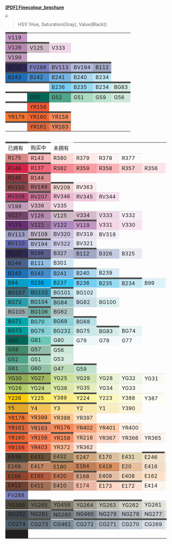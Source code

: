 **[[PDF] Finecolour_brochure](https://www.finecolourmarker.com/wp-content/uploads/2018/02/finecolor_brochure.pdf)**

<img src="https://decoart.com/blog/uploads/Color-Theory-Graphics-WHEEL34.jpg" style="zoom: 50%;" >

> HSV (Hue, Saturation(Gray), Value(Black))

<style>
  #fine-colour-table td {
    border: 5px solid #4b4c48;
    border-left-width: 0px;
    border-right-width: 0px;
    border-bottom-width: 0px;
  }
  #fine-colour-table tr {
    border: 0px;
  }
  #fine-colour-table .no-bought {
    border-color: #e9e9e8;
    border-width: 2px;
    border-left-width: 0px;
    border-right-width: 0px;
    border-bottom-width: 0px;
  }
  #fine-colour-table .sending {
    border-width: 3px;
    border-left-width: 0px;
    border-right-width: 0px;
    border-bottom-width: 0px;
  }
  #fine-colour-table .updated tr {
    border-color: #4b4c48;
    border-left-width: 5px;
  }
</style>

<table id="fine-colour-table">
  <tr class="updated">
    <td title="hsv(301, 23%, 76%)" style="background-color:hsl(301, 27%, 68%)">V119</td>
  </tr>
  <tr class="updated">
    <td title="hsv(311, 26%, 72%)" style="background-color:hsl(311, 25%, 63%)">V126</td>
    <td title="hsv(327, 10%, 81%)" style="background-color:hsl(327, 17%, 77%)">V125</td>
    <td title="hsv(316, 9%, 94%)" class="no-bought" style="background-color:hsl(316, 41%, 89%)">V333</td>
  </tr>
  <tr class="updated">
    <td title="hsv(309, 20%, 75%)" style="background-color:hsl(309, 23%, 68%)">V199</td>
  </tr>
  <tr class="updated">
    <td title="hsv(249, 50%, 31%)" style="background-color:hsl(249, 33%, 23%)">B115</td>
    <td title="hsv(237, 35%, 74%)" style="background-color:hsl(237, 33%, 61%)">FV288</td>
    <td title="hsv(246, 22%, 77%)" style="background-color:hsl(246, 27%, 69%)">BV113</td>
    <td title="hsv(230, 17%, 85%)" style="background-color:hsl(230, 33%, 78%)">BV194</td>
    <td title="hsv(227, 18%, 77%)" style="background-color:hsl(227, 24%, 70%)">B112</td>
  </tr>
  <tr class="updated"> <!-- 深度. 深色覆盖能力 -->
    <td title="hsv(209, 83%, 72%)" style="background-color:hsl(209, 71%, 42%)">B243</td>
    <td title="hsv(208, 67%, 80%)" style="background-color:hsl(208, 56%, 53%)">B242</td>
    <td title="hsv(206, 47%, 89%)" style="background-color:hsl(206, 65%, 68%)">B241</td>
    <td title="hsv(203, 30%, 95%)" style="background-color:hsl(203, 73%, 81%)">B240</td>
    <td title="hsv(197, 21%, 96%)" style="background-color:hsl(197, 74%, 86%)">B234</td>
  </tr>
  <tr class="updated"> <!-- 饱和度. 颜色是否足够饱和 -->
    <td></td>
    <td></td>
    <td title="hsv(197, 52%, 96%)" style="background-color:hsl(197, 85%, 71%)">B236</td>
    <td title="hsv(196, 37%, 95%)" style="background-color:hsl(196, 76%, 77%)">B235</td>
    <td title="hsv(197, 21%, 96%)" style="background-color:hsl(197, 74%, 86%)">B234</td>
    <td title="hsv(165, 10%, 93%)" style="background-color:hsl(165, 39%, 88%)">BG83</td>
  </tr>
  <tr class="updated"> <!-- 深度. 饱和度一个梯队 -->
    <td></td>
    <td title="hsv(172, 100%, 40%)" style="background-color:hsl(172, 100%, 20%)">G50</td>
    <td title="hsv(161, 51%, 65%)" style="background-color:hsl(161, 34%, 48%)">G52</td>
    <td title="hsv(150, 21%, 86%)" style="background-color:hsl(150, 39%, 77%)">G51</td>
    <td title="hsv(144, 15%, 89%)" style="background-color:hsl(144, 38%, 82%)">G59</td>
    <td title="hsv(148, 11%, 91%)" style="background-color:hsl(148, 37%, 86%)">G56</td>
  </tr>
  <tr class="updated">
    <td></td>
    <td title="hsv(12, 79%, 94%)" style="background-color:hsl(12, 86%, 57%)">YR156</td>
  </tr>
  <tr class="updated">
    <td title="hsv(22, 79%, 95%)" style="background-color:hsl(22, 89%, 57%)">YR178</td>
    <td title="hsv(16, 81%, 95%)" style="background-color:hsl(16, 88%, 57%)">YR160</td>
    <td title="hsv(18, 61%, 96%)" style="background-color:hsl(18, 89%, 67%)">YR158</td>
  </tr>
  <tr class="updated">
    <td></td>
    <td title="hsv(16, 73%, 86%)" style="background-color:hsl(16, 70%, 55%)">YR161</td>
    <td title="hsv(16, 57%, 89%)" style="background-color:hsl(16, 71%, 64%)">YR163</td>
  </tr>
</table>

<table id="fine-colour-table">
</table>

<table id="fine-colour-table">
  <tr>
    <td>已拥有</td>
    <td class="sending">购买中</td>
    <td class="no-bought">未拥有</td>
  </tr>
  <!-- Red -->
  <tr>
    <td title="hsv(1, 39%, 85%)" class="no-bought" style="background-color:hsl(1, 54%, 69%)">R175</td>
    <td title="hsv(358, 25%, 97%)" style="background-color:hsl(358, 82%, 85%)">R143</td>
    <td title="hsv(7, 17%, 99%)" class="no-bought" style="background-color:hsl(7, 88%, 91%)">R380</td>
    <td title="hsv(8, 9%, 99%)" class="no-bought" style="background-color:hsl(8, 86%, 95%)">R379</td>
    <td title="hsv(354, 4%, 99%)" class="no-bought" style="background-color:hsl(354, 71%, 97%)">R378</td>
    <td title="hsv(0, 2%, 100%)" class="no-bought" style="background-color:hsl(0, 71%, 99%)">R377</td>
  </tr>
  <tr>
    <td title="hsv(347, 84%, 83%)" style="background-color:hsl(347, 73%, 48%)">R146</td>
    <td title="hsv(351, 58%, 95%)" style="background-color:hsl(351, 83%, 67%)">R137</td>
    <td title="hsv(356, 44%, 96%)" class="no-bought" style="background-color:hsl(356, 83%, 75%)">R382</td>
    <td title="hsv(358, 37%, 96%)" class="no-bought" style="background-color:hsl(358, 83%, 79%)">R359</td>
    <td title="hsv(356, 27%, 97%)" class="no-bought" style="background-color:hsl(356, 83%, 84%)">R358</td>
    <td title="hsv(359, 17%, 98%)" class="no-bought" style="background-color:hsl(359, 81%, 90%)">R357</td>
    <td title="hsv(355, 10%, 99%)" class="no-bought" style="background-color:hsl(355, 80%, 94%)">R356</td>
    <td title="hsv(349, 4%, 99%)" class="no-bought" style="background-color:hsl(349, 73%, 97%)">R368</td>
  </tr>
  <tr>
    <td title="hsv(355, 62%, 56%)" class="no-bought" style="background-color:hsl(355, 45%, 39%)">R148</td>
    <td title="hsv(356, 38%, 87%)" style="background-color:hsl(356, 56%, 71%)">R144</td>
  </tr>
  <!-- Red Violet -->
  <tr>
    <td title="hsv(358, 48%, 53%)" style="background-color:hsl(358, 31%, 40%)">RV150</td>
    <td title="hsv(353, 36%, 68%)" class="no-bought" style="background-color:hsl(353, 28%, 55%)">RV149</td>
    <td title="hsv(6, 13%, 94%)" style="background-color:hsl(6, 52%, 88%)">RV209</td>
    <td title="hsv(353, 7%, 98%)" class="no-bought" style="background-color:hsl(353, 63%, 95%)">RV363</td>
  </tr>
  <tr>
    <td title="hsv(336, 65%, 70%)" class="no-bought" style="background-color:hsl(336, 49%, 47%)">RV208</td>
    <td title="hsv(337, 42%, 77%)" style="background-color:hsl(337, 41%, 61%)">RV207</td>
    <td title="hsv(332, 22%, 93%)" class="no-bought" style="background-color:hsl(332, 60%, 83%)">RV346</td>
    <td title="hsv(328, 16%, 94%)" class="no-bought" style="background-color:hsl(328, 55%, 86%)">RV345</td>
    <td title="hsv(325, 9%, 96%)" class="no-bought" style="background-color:hsl(325, 52%, 92%)">RV344</td>
  </tr>
  <!-- Violet -->
  <tr>
    <td title="hsv(309, 20%, 75%)" style="background-color:hsl(309, 23%, 68%)">V199</td>
    <td title="hsv(333, 18%, 85%)" class="no-bought" style="background-color:hsl(333, 35%, 78%)">V336</td>
    <td title="hsv(331, 10%, 95%)" class="no-bought" style="background-color:hsl(331, 49%, 90%)">V335</td>
  </tr>
  <tr>
    <td title="hsv(314, 40%, 45%)" class="no-bought" style="background-color:hsl(314, 25%, 36%)">V127</td>
    <td title="hsv(311, 26%, 72%)" style="background-color:hsl(311, 25%, 63%)">V126</td>
    <td title="hsv(327, 10%, 81%)" style="background-color:hsl(327, 17%, 77%)">V125</td>
    <td title="hsv(327, 13%, 84%)" class="no-bought" style="background-color:hsl(327, 27%, 79%)">V334</td>
    <td title="hsv(316, 9%, 94%)" class="no-bought" style="background-color:hsl(316, 41%, 89%)">V333</td>
    <td title="hsv(313, 4%, 97%)" class="no-bought" style="background-color:hsl(313, 39%, 95%)">V332</td>
  </tr>
  <tr>
    <td title="hsv(291, 60%, 44%)" class="no-bought" style="background-color:hsl(291, 43%, 31%)">V123</td>
    <td title="hsv(294, 34%, 57%)" class="no-bought" style="background-color:hsl(294, 20%, 47%)">V121</td>
    <td title="hsv(281, 28%, 75%)" class="no-bought" style="background-color:hsl(281, 29%, 64%)">V122</td>
    <td title="hsv(301, 23%, 76%)" style="background-color:hsl(301, 27%, 68%)">V119</td>
    <td title="hsv(331, 13%, 96%)" class="no-bought" style="background-color:hsl(331, 62%, 90%)">V331</td>
    <td title="hsv(329, 8%, 97%)" class="no-bought" style="background-color:hsl(329, 60%, 93%)">V330</td>
  </tr>
  <!-- Blue Violet -->
  <tr>
    <td title="hsv(246, 22%, 77%)" style="background-color:hsl(246, 27%, 69%)">BV113</td>
    <td title="hsv(281, 11%, 79%)" class="no-bought" style="background-color:hsl(281, 17%, 75%)">BV108</td>
    <td title="hsv(265, 14%, 87%)" class="no-bought" style="background-color:hsl(265, 31%, 81%)">BV320</td>
    <td title="hsv(272, 5%, 94%)" class="no-bought" style="background-color:hsl(272, 29%, 91%)">BV319</td>
    <td title="hsv(266, 3%, 97%)" class="no-bought" style="background-color:hsl(266, 30%, 95%)">BV318</td>
  </tr>
  <tr>
    <td title="hsv(235, 45%, 68%)" class="no-bought" style="background-color:hsl(235, 33%, 53%)">BV110</td>
    <td title="hsv(230, 17%, 85%)" style="background-color:hsl(230, 33%, 78%)">BV194</td>
    <td title="hsv(244, 12%, 89%)" class="no-bought" style="background-color:hsl(244, 33%, 84%)">BV322</td>
    <td title="hsv(235, 5%, 96%)" class="no-bought" style="background-color:hsl(235, 37%, 93%)">BV321</td>
  </tr>
  <!-- Blue -->
  <tr>
    <td title="hsv(249, 50%, 31%)" style="background-color:hsl(249, 33%, 23%)">B115</td>
    <td title="hsv(238, 35%, 56%)" class="no-bought" style="background-color:hsl(238, 22%, 46%)">B196</td>
    <td title="hsv(232, 14%, 81%)" class="no-bought" style="background-color:hsl(232, 23%, 75%)">B327</td>
    <td title="hsv(227, 18%, 77%)" style="background-color:hsl(227, 24%, 70%)">B112</td>
    <td title="hsv(224, 12%, 87%)" class="no-bought" style="background-color:hsl(224, 29%, 82%)">B326</td>
    <td title="hsv(234, 4%, 95%)" class="no-bought" style="background-color:hsl(234, 28%, 93%)">B325</td>
  </tr>
  <tr>
    <td title="hsv(218, 48%, 55%)" style="background-color:hsl(218, 32%, 42%)">B244</td>
    <td title="hsv(209, 36%, 90%)" style="background-color:hsl(209, 61%, 74%)">B111</td>
    <td title="hsv(206, 14%, 97%)" class="no-bought" style="background-color:hsl(206, 69%, 90%)">B301</td>
  </tr>
  <tr>
    <td title="hsv(209, 83%, 72%)" style="background-color:hsl(209, 71%, 42%)">B243</td>
    <td title="hsv(208, 67%, 80%)" style="background-color:hsl(208, 56%, 53%)">B242</td>
    <td title="hsv(206, 47%, 89%)" style="background-color:hsl(206, 65%, 68%)">B241</td>
    <td title="hsv(203, 30%, 95%)" style="background-color:hsl(203, 73%, 81%)">B240</td>
    <td title="hsv(204, 14%, 97%)" class="no-bought" style="background-color:hsl(204, 69%, 90%)">B239</td>
  </tr>
  <tr>
    <td title="hsv(192, 96%, 78%)" class="no-bought" style="background-color:hsl(192, 93%, 40%)">B94</td>
    <td title="hsv(196, 100%, 89%)" class="no-bought" style="background-color:hsl(196, 100%, 45%)">B238</td>
    <td title="hsv(194, 82%, 95%)" class="no-bought" style="background-color:hsl(194, 89%, 56%)">B237</td>
    <td title="hsv(197, 52%, 96%)" style="background-color:hsl(197, 85%, 71%)">B236</td>
    <td title="hsv(196, 37%, 95%)" style="background-color:hsl(196, 76%, 77%)">B235</td>
    <td title="hsv(197, 21%, 96%)" style="background-color:hsl(197, 74%, 86%)">B234</td>
    <td title="hsv(194, 12%, 98%)" class="no-bought" style="background-color:hsl(194, 71%, 92%)">B99</td>
    <td title="hsv(195, 5%, 99%)" class="no-bought" style="background-color:hsl(195, 67%, 96%)">B98</td>
  </tr>
  <!-- Blue Green -->
  <tr>
    <td title="hsv(197, 54%, 51%)" style="background-color:hsl(197, 37%, 37%)">BG107</td>
    <td title="hsv(194, 68%, 65%)" class="no-bought" style="background-color:hsl(194, 51%, 43%)">BG103</td>
    <td title="hsv(193, 22%, 90%)" style="background-color:hsl(193, 50%, 80%)">BG101</td>
    <td title="hsv(192, 12%, 95%)" class="no-bought" style="background-color:hsl(192, 53%, 89%)">BG102</td>
  </tr>
  <tr>
    <td title="hsv(186, 75%, 68%)" class="no-bought" style="background-color:hsl(186, 60%, 42%)">BG72</td>
    <td title="hsv(186, 40%, 75%)" class="no-bought" style="background-color:hsl(186, 37%, 60%)">BG104</td>
    <td title="hsv(186, 29%, 80%)" style="background-color:hsl(186, 37%, 69%)">BG84</td>
    <td title="hsv(197, 12%, 91%)" class="no-bought" style="background-color:hsl(197, 39%, 85%)">BG82</td>
    <td title="hsv(180, 9%, 94%)" class="no-bought" style="background-color:hsl(180, 41%, 90%)">BG100</td>
  </tr>
  <tr>
    <td title="hsv(190, 13%, 68%)" class="no-bought" style="background-color:hsl(190, 12%, 63%)">BG105</td>
    <td title="hsv(171, 35%, 68%)" style="background-color:hsl(171, 27%, 56%)">BG106</td>
    <td title="hsv(169, 11%, 78%)" class="no-bought" style="background-color:hsl(169, 16%, 73%)">BG62</td>
  </tr>
  <tr>
    <td title="hsv(182, 100%, 68%)" class="no-bought" style="background-color:hsl(182, 100%, 34%)">BG71</td>
    <td title="hsv(185, 45%, 84%)" style="background-color:hsl(185, 53%, 65%)">BG70</td>
    <td title="hsv(186, 34%, 85%)" class="no-bought" style="background-color:hsl(186, 49%, 70%)">BG69</td>
    <td title="hsv(187, 21%, 91%)" style="background-color:hsl(187, 51%, 81%)">BG68</td>
  </tr>
  <tr>
    <td title="hsv(179, 100%, 63%)" class="no-bought" style="background-color:hsl(179, 100%, 31%)">BG73</td>
    <td title="hsv(184, 39%, 84%)" class="no-bought" style="background-color:hsl(184, 51%, 68%)">BG76</td>
    <td title="hsv(181, 26%, 86%)" class="no-bought" style="background-color:hsl(181, 44%, 75%)">BG232</td>
    <td title="hsv(182, 12%, 92%)" class="no-bought" style="background-color:hsl(182, 42%, 86%)">BG75</td>
    <td title="hsv(165, 10%, 93%)" style="background-color:hsl(165, 39%, 88%)">BG83</td>
    <td title="hsv(180, 6%, 96%)" class="no-bought" style="background-color:hsl(180, 39%, 93%)">BG74</td>
  </tr>
  <!-- Green -->
  <tr>
    <td title="hsv(172, 100%, 40%)" style="background-color:hsl(172, 100%, 20%)">G50</td>
    <td title="hsv(169, 46%, 78%)" class="no-bought" style="background-color:hsl(169, 45%, 60%)">G81</td>
    <td title="hsv(173, 14%, 90%)" class="no-bought" style="background-color:hsl(173, 40%, 84%)">G80</td>
    <td title="hsv(192, 6%, 98%)" class="no-bought" style="background-color:hsl(192, 60%, 95%)">G79</td>
    <td title="hsv(180, 3%, 98%)" class="no-bought" style="background-color:hsl(180, 41%, 97%)">G78</td>
    <td title="hsv(197, 3%, 99%)" class="no-bought" style="background-color:hsl(197, 64%, 98%)">G77</td>
  </tr>
  <tr>
    <td title="hsv(153, 52%, 55%)" class="no-bought" style="background-color:hsl(153, 35%, 40%)">G58</td>
    <td title="hsv(154, 22%, 75%)" class="no-bought" style="background-color:hsl(154, 24%, 66%)">G57</td>
    <td title="hsv(148, 11%, 91%)" style="background-color:hsl(148, 37%, 86%)">G56</td>
  </tr>
  <tr>
    <td title="hsv(161, 51%, 65%)" style="background-color:hsl(161, 34%, 48%)">G52</td>
    <td title="hsv(150, 21%, 86%)" style="background-color:hsl(150, 39%, 77%)">G51</td>
    <td title="hsv(146, 10%, 92%)" class="no-bought" style="background-color:hsl(146, 37%, 88%)">G53</td>
  </tr>
  <tr>
    <td title="hsv(152, 39%, 63%)" class="no-bought" style="background-color:hsl(152, 25%, 51%)">G61</td>
    <td title="hsv(146, 25%, 76%)" class="no-bought" style="background-color:hsl(146, 29%, 66%)">G60</td>
    <td title="hsv(110, 17%, 85%)" class="no-bought" style="background-color:hsl(110, 33%, 78%)">G47</td>
    <td title="hsv(144, 15%, 89%)" style="background-color:hsl(144, 38%, 82%)">G59</td>
  </tr>
  <!-- Yellow Green -->
  <tr>
    <td title="hsv(78, 49%, 67%)" style="background-color:hsl(78, 33%, 50%)">YG30</td>
    <td title="hsv(76, 50%, 73%)" style="background-color:hsl(76, 40%, 55%)">YG27</td>
    <td title="hsv(79, 32%, 88%)" class="no-bought" style="background-color:hsl(79, 54%, 74%)">YG25</td>
    <td title="hsv(83, 24%, 89%)" class="no-bought" style="background-color:hsl(83, 50%, 79%)">YG29</td>
    <td title="hsv(77, 13%, 95%)" class="no-bought" style="background-color:hsl(77, 56%, 89%)">YG28</td>
    <td title="hsv(90, 6%, 96%)" class="no-bought" style="background-color:hsl(90, 44%, 94%)">YG32</td>
    <td title="hsv(83, 3%, 98%)" class="no-bought" style="background-color:hsl(83, 50%, 97%)">YG31</td>
  </tr>
  <tr>
    <td title="hsv(78, 50%, 82%)" style="background-color:hsl(78, 53%, 61%)">YG26</td>
    <td title="hsv(75, 36%, 87%)" style="background-color:hsl(75, 54%, 71%)">YG24</td>
    <td title="hsv(71, 28%, 91%)" class="no-bought" style="background-color:hsl(71, 59%, 78%)">YG36</td>
    <td title="hsv(70, 21%, 93%)" class="no-bought" style="background-color:hsl(70, 60%, 84%)">YG35</td>
    <td title="hsv(73, 9%, 96%)" class="no-bought" style="background-color:hsl(73, 56%, 92%)">YG34</td>
    <td title="hsv(75, 5%, 98%)" class="no-bought" style="background-color:hsl(75, 60%, 96%)">YG33</td>
  </tr>
  <!-- Yellow -->
  <tr>
    <td title="hsv(48, 97%, 100%)"  style="background-color: hsl(48, 99%, 51%)">Y226</td>
    <td title="hsv(52, 63%, 100%)" style="background-color: hsl(52, 100%, 69%)">Y225</td>
    <td title="hsv(53, 47%, 98%)"  class="no-bought" style="background-color: hsl(53, 92%, 75%)">Y389</td>
    <td title="hsv(56, 39%, 98%)"  style="background-color: hsl(56, 91%, 79%)">Y224</td>
    <td title="hsv(58, 23%, 98%)"  class="no-bought" style="background-color: hsl(58, 85%, 87%)">Y223</td>
    <td title="hsv(60, 11%, 98%)"  class="no-bought" style="background-color: hsl(60, 77%, 93%)">Y388</td>
    <td title="hsv(60, 4%, 99%)"  class="no-bought" style="background-color: hsl(60, 73%, 97%)">Y387</td>
  </tr>
  <tr>
    <td title="hsv(41, 80%, 88%)"  style="background-color: hsl(41, 75%, 53%)">Y5</td>
    <td title="hsv(41, 64%, 95%)"  style="background-color: hsl(41, 86%, 65%)">Y4</td>
    <td title="hsv(43, 43%, 100%)" style="background-color: hsl(43, 100%, 79%)">Y3</td>
    <td title="hsv(47, 33%, 97%)"  style="background-color: hsl(47, 86%, 81%)">Y2</td>
    <td title="hsv(48, 21%, 97%)"  class="no-bought" style="background-color: hsl(48, 79%, 87%)">Y1</td>
    <td title="hsv(48, 14%, 98%)"  class="no-bought" style="background-color: hsl(48, 81%, 92%)">Y390</td>
  </tr>
  <!-- Yellow Red -->
  <tr>
    <td title="hsv(22, 79%, 95%)" style="background-color:hsl(22, 89%, 57%)">YR178</td>
    <td title="hsv(26, 63%, 97%)" class="no-bought" style="background-color:hsl(26, 92%, 66%)">YR399</td>
    <td title="hsv(30, 42%, 99%)" class="no-bought" style="background-color:hsl(30, 95%, 78%)">YR398</td>
    <td title="hsv(34, 23%, 100%)" class="no-bought" style="background-color:hsl(34, 97%, 88%)">YR397</td>
  </tr>
  <tr>
    <td title="hsv(16, 73%, 86%)" style="background-color:hsl(16, 70%, 55%)">YR161</td>
    <td title="hsv(16, 57%, 89%)" style="background-color:hsl(16, 71%, 64%)">YR163</td>
    <td title="hsv(18, 63%, 96%)" class="no-bought" style="background-color:hsl(18, 90%, 66%)">YR176</td>
    <td title="hsv(20, 51%, 97%)" class="no-bought" style="background-color:hsl(20, 89%, 72%)">YR402</td>
    <td title="hsv(25, 33%, 99%)" class="no-bought" style="background-color:hsl(25, 93%, 83%)">YR401</td>
    <td title="hsv(28, 12%, 100%)" class="no-bought" style="background-color:hsl(28, 94%, 94%)">YR400</td>
  </tr>
  <tr>
    <td title="hsv(16, 81%, 95%)" style="background-color:hsl(16, 88%, 57%)">YR160</td>
    <td title="hsv(16, 69%, 96%)" class="no-bought" style="background-color:hsl(16, 88%, 63%)">YR159</td>
    <td title="hsv(18, 61%, 96%)" style="background-color:hsl(18, 89%, 67%)">YR158</td>
    <td title="hsv(19, 33%, 98%)" class="no-bought" style="background-color:hsl(19, 91%, 82%)">YR218</td>
    <td title="hsv(17, 22%, 99%)" class="no-bought" style="background-color:hsl(17, 90%, 88%)">YR367</td>
    <td title="hsv(20, 13%, 99%)" class="no-bought" style="background-color:hsl(20, 89%, 93%)">YR366</td>
    <td title="hsv(23, 6%, 99%)" class="no-bought" style="background-color:hsl(23, 80%, 96%)">YR365</td>
    <td title="hsv(23, 3%, 100%)" class="no-bought" style="background-color:hsl(23, 80%, 98%)">YR364</td>
  </tr>
  <tr>
    <td title="hsv(12, 79%, 94%)" style="background-color:hsl(12, 86%, 57%)">YR156</td>
    <td title="hsv(14, 64%, 96%)" class="no-bought" style="background-color:hsl(14, 88%, 65%)">YR403</td>
    <td title="hsv(22, 41%, 98%)" class="no-bought" style="background-color:hsl(22, 91%, 78%)">YR372</td>
    <td title="hsv(18, 16%, 99%)" class="no-bought" style="background-color:hsl(18, 91%, 91%)">YR362</td>
  </tr>
  <!-- Earth -->
  <tr>
    <td title="hsv(30, 32%, 30%)" class="no-bought" style="background-color: hsl(30, 19%, 25%)">E434</td>
    <td title="hsv(31, 47%, 40%)" class="no-bought" style="background-color: hsl(31, 30%, 31%)">E433</td>
    <td title="hsv(35, 36%, 64%)" class="no-bought" style="background-color: hsl(35, 24%, 52%)">E432</td>
    <td title="hsv(30, 38%, 82%)" style="background-color: hsl(30, 46%, 66%)">E247</td>
    <td title="hsv(32, 27%, 85%)" class="no-bought" style="background-color: hsl(32, 44%, 74%)">E170</td>
    <td title="hsv(42, 23%, 89%)" class="no-bought" style="background-color: hsl(42, 48%, 79%)">E431</td>
    <td title="hsv(37, 17%, 95%)" style="background-color: hsl(37, 61%, 87%)">E246</td>
    <td title="hsv(43, 6%, 98%)" class="no-bought" style="background-color: hsl(43, 54%, 95%)">E430</td>
  </tr>
  <tr>
    <td title="hsv(22, 45%, 61%)" style="background-color:hsl(22, 29%, 47%)">E169</td>
    <td title="hsv(21, 48%, 76%)" class="no-bought" style="background-color:hsl(21, 44%, 58%)">E417</td>
    <td title="hsv(26, 57%, 76%)" style="background-color:hsl(26, 47%, 55%)">E180</td>
    <td title="hsv(22, 54%, 76%)" class="no-bought" style="background-color:hsl(22, 46%, 55%)">E164</td>
    <td title="hsv(23, 55%, 84%)" class="no-bought" style="background-color:hsl(23, 60%, 61%)">E419</td>
    <td title="hsv(28, 31%, 91%)" class="no-bought" style="background-color:hsl(28, 60%, 76%)">E20</td>
    <td title="hsv(33, 18%, 95%)" class="no-bought" style="background-color:hsl(33, 61%, 86%)">E416</td>
    <td title="hsv(35, 10%, 97%)" class="no-bought" style="background-color:hsl(35, 60%, 92%)">E415</td>
  </tr>
  <tr>
    <td title="hsv(14, 68%, 56%)" style="background-color:hsl(14, 52%, 37%)">E166</td>
    <td title="hsv(14, 66%, 71%)" class="no-bought" style="background-color:hsl(14, 49%, 47%)">E165</td>
    <td title="hsv(19, 55%, 76%)" class="no-bought" style="background-color:hsl(19, 47%, 55%)">E420</td>
    <td title="hsv(19, 38%, 84%)" style="background-color:hsl(19, 49%, 68%)">E168</td>
    <td title="hsv(24, 27%, 89%)" class="no-bought" style="background-color:hsl(24, 51%, 77%)">E409</td>
    <td title="hsv(30, 22%, 95%)" class="no-bought" style="background-color:hsl(30, 65%, 84%)">E408</td>
    <td title="hsv(28, 21%, 99%)" class="no-bought" style="background-color:hsl(28, 93%, 89%)">E162</td>
    <td title="hsv(28, 10%, 100%)" class="no-bought" style="background-color:hsl(28, 93%, 95%)">E407</td>
    <td title="hsv(28, 5%, 100%)" class="no-bought" style="background-color:hsl(28, 87%, 97%)">E406</td>
  </tr>
  <tr>
    <td title="hsv(13, 54%, 44%)" class="no-bought" style="background-color:hsl(13, 37%, 32%)">E412</td>
    <td title="hsv(19, 46%, 63%)" class="no-bought" style="background-color:hsl(19, 30%, 49%)">E411</td>
    <td title="hsv(21, 34%, 74%)" class="no-bought" style="background-color:hsl(21, 32%, 61%)">E410</td>
    <td title="hsv(16, 31%, 94%)" class="no-bought" style="background-color:hsl(16, 70%, 79%)">E174</td>
    <td title="hsv(20, 23%, 99%)" style="background-color:hsl(20, 94%, 88%)">E173</td>
    <td title="hsv(20, 17%, 99%)" style="background-color:hsl(20, 92%, 91%)">E172</td>
    <td title="hsv(27, 7%, 99%)" class="no-bought" style="background-color:hsl(27, 82%, 96%)">E414</td>
    <td title="hsv(27, 4%, 100%)" class="no-bought" style="background-color:hsl(27, 82%, 98%)">E413</td>
  </tr>
  <!-- Fluorescent Violet -->
  <tr>
    <td title="hsv(237, 35%, 74%)" style="background-color:hsl(237, 33%, 61%)">FV288</td>
  </tr>
  <!-- Yellow Gray -->
  <tr>
    <td title="hsv(41, 25%, 30%)" style="background-color:hsl(41, 14%, 26%)">YG266</td>
    <td title="hsv(44, 17%, 43%)" style="background-color:hsl(44, 10%, 39%)">YG265</td>
    <td title="hsv(47, 14%, 52%)"  class="no-bought" style="background-color:hsl(47, 8%, 48%)">YG458</td>
    <td title="hsv(51, 12%, 64%)"  style="background-color:hsl(51, 9%, 61%)">YG264</td>
    <td title="hsv(60, 6%, 74%)"  style="background-color:hsl(60, 8%, 71%)">YG263</td>
    <td title="hsv(55, 5%, 82%)" style="background-color:hsl(55, 11%, 80%)">YG262</td>
    <td title="hsv(60, 4%, 89%)" class="no-bought" style="background-color:hsl(60, 13%, 87%)">YG261</td>
    <td title="hsv(60, 2%, 93%)" class="no-bought" style="background-color:hsl(60, 12%, 92%)">YG260</td>
    <td title="hsv(60, 1%, 95%)" class="no-bought" style="background-color:hsl(60, 10%, 94%)">YG259</td>
    <td title="hsv(60, 1%, 97%)" class="no-bought" style="background-color:hsl(60, 11%, 96%)">YG311</td>
  </tr>
  <!-- Neutral Gray (Blue Gray) -->
  <tr>
    <td title="hsv(208, 17%, 31%)" class="no-bought" style="background-color:hsl(208, 9%, 28%)">NG282</td>
    <td title="hsv(210, 11%, 43%)" class="no-bought" style="background-color:hsl(210, 6%, 40%)">NG281</td>
    <td title="hsv(206, 11%, 51%)" style="background-color:hsl(206, 6%, 48%)">NG280</td>
    <td title="hsv(210, 10%, 58%)" class="no-bought" style="background-color:hsl(210, 6%, 55%)">NG460</td>
    <td title="hsv(210, 8%, 67%)" class="no-bought" style="background-color:hsl(210, 8%, 65%)">NG279</td>
    <td title="hsv(213, 6%, 74%)" class="no-bought" style="background-color:hsl(213, 8%, 72%)">NG278</td>
    <td title="hsv(218, 4%, 82%)" class="no-bought" style="background-color:hsl(218, 8%, 80%)">NG277</td>
    <td title="hsv(216, 2%, 89%)" class="no-bought" style="background-color:hsl(216, 8%, 88%)">NG276</td>
    <td title="hsv(240, 1%, 95%)" class="no-bought" style="background-color:hsl(240, 7%, 94%)">NG275</td>
    <td title="hsv(180, 0%, 96%)" class="no-bought" style="background-color:hsl(180, 5%, 96%)">NG313</td>
  </tr>
  <!-- Cool Gray (Blue Gray) -->
  <tr>
    <td title="hsv(207, 27%, 42%)" style="background-color:hsl(207, 16%, 36%)">CG274</td>
    <td title="hsv(209, 20%, 53%)" style="background-color:hsl(209, 11%, 48%)">CG273</td>
    <td title="hsv(207, 19%, 61%)" class="no-bought" style="background-color:hsl(207, 13%, 55%)">CG461</td>
    <td title="hsv(208, 16%, 69%)" style="background-color:hsl(208, 15%, 64%)">CG272</td>
    <td title="hsv(209, 11%, 75%)" style="background-color:hsl(209, 14%, 71%)">CG271</td>
    <td title="hsv(212, 8%, 84%)" style="background-color:hsl(212, 17%, 80%)">CG270</td>
    <td title="hsv(212, 6%, 90%)" style="background-color:hsl(212, 20%, 87%)">CG269</td>
    <td title="hsv(207, 4%, 95%)" style="background-color:hsl(207, 26%, 93%)">CG268</td>
    <td title="hsv(210, 2%, 97%)" class="no-bought" style="background-color:hsl(210, 27%, 96%)">CG267</td>
    <td title="hsv(195, 2%, 98%)" class="no-bought" style="background-color:hsl(195, 29%, 97%)">CG314</td>
  </tr>
  <tr>
    <td title="hsv(345, 11%, 14%)" style="background-color:hsl(345, 6%, 13%)">191</td>
  </tr>
</table>
